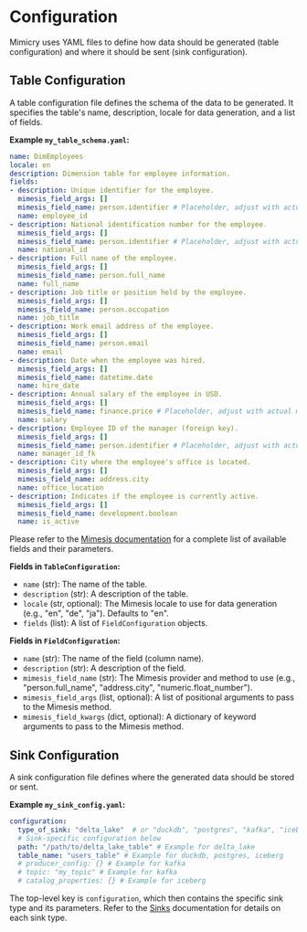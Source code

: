 # Configuration

Mimicry uses YAML files to define how data should be generated (table configuration) and where it should be sent (sink configuration).

## Table Configuration

A table configuration file defines the schema of the data to be generated. It specifies the table's name, description, locale for data generation, and a list of fields.

**Example `my_table_schema.yaml`:**

```yaml
name: DimEmployees
locale: en
description: Dimension table for employee information.
fields:
- description: Unique identifier for the employee.
  mimesis_field_args: []
  mimesis_field_name: person.identifier # Placeholder, adjust with actual mimesis field
  name: employee_id
- description: National identification number for the employee.
  mimesis_field_args: []
  mimesis_field_name: person.identifier # Placeholder, adjust with actual mimesis field
  name: national_id
- description: Full name of the employee.
  mimesis_field_args: []
  mimesis_field_name: person.full_name
  name: full_name
- description: Job title or position held by the employee.
  mimesis_field_args: []
  mimesis_field_name: person.occupation
  name: job_title
- description: Work email address of the employee.
  mimesis_field_args: []
  mimesis_field_name: person.email
  name: email
- description: Date when the employee was hired.
  mimesis_field_args: []
  mimesis_field_name: datetime.date
  name: hire_date
- description: Annual salary of the employee in USD.
  mimesis_field_args: []
  mimesis_field_name: finance.price # Placeholder, adjust with actual mimesis field
  name: salary
- description: Employee ID of the manager (foreign key).
  mimesis_field_args: []
  mimesis_field_name: person.identifier # Placeholder, adjust with actual mimesis field
  name: manager_id_fk
- description: City where the employee's office is located.
  mimesis_field_args: []
  mimesis_field_name: address.city
  name: office_location
- description: Indicates if the employee is currently active.
  mimesis_field_args: []
  mimesis_field_name: development.boolean
  name: is_active
```

Please refer to the [Mimesis documentation](https://mimesis.name/en/latest/) for a complete list of available fields and their parameters.

**Fields in `TableConfiguration`:**

*   `name` (str): The name of the table.
*   `description` (str): A description of the table.
*   `locale` (str, optional): The Mimesis locale to use for data generation (e.g., "en", "de", "ja"). Defaults to "en".
*   `fields` (list): A list of `FieldConfiguration` objects.

**Fields in `FieldConfiguration`:**

*   `name` (str): The name of the field (column name).
*   `description` (str): A description of the field.
*   `mimesis_field_name` (str): The Mimesis provider and method to use (e.g., "person.full_name", "address.city", "numeric.float_number").
*   `mimesis_field_args` (list, optional): A list of positional arguments to pass to the Mimesis method.
*   `mimesis_field_kwargs` (dict, optional): A dictionary of keyword arguments to pass to the Mimesis method.

## Sink Configuration

A sink configuration file defines where the generated data should be stored or sent.

**Example `my_sink_config.yaml`:**

```yaml
configuration:
  type_of_sink: "delta_lake"  # or "duckdb", "postgres", "kafka", "iceberg"
  # Sink-specific configuration below
  path: "/path/to/delta_lake_table" # Example for delta_lake
  table_name: "users_table" # Example for duckdb, postgres, iceberg
  # producer_config: {} # Example for kafka
  # topic: "my_topic" # Example for kafka
  # catalog_properties: {} # Example for iceberg
```

The top-level key is `configuration`, which then contains the specific sink type and its parameters. Refer to the [Sinks](./sinks.md) documentation for details on each sink type.
